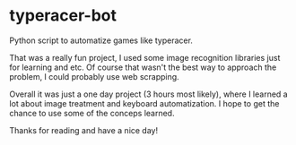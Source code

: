 # typeracer-bot
Python script to automatize games like typeracer.

That was a really fun project, I used some image recognition libraries just for learning and etc.
Of course that wasn't the best way to approach the problem, I could probably use web scrapping.

Overall it was just a one day project (3 hours most likely), where I learned a lot about image treatment and  keyboard automatization.
I hope to get the chance to use some of the conceps learned.

Thanks for reading and have a nice day!
